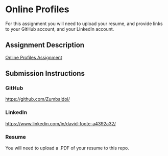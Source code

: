 # Online Profiles
For this assignment you will need to upload your resume, and provide links to your GitHub account, and your LinkedIn account.

## Assignment Description
[Online Profiles Assignment](https://education.launchcode.org/liftoff/assignments/online-profiles/)

## Submission Instructions

### GitHub
https://github.com/ZumbaIdol/

### LinkedIn
https://www.linkedin.com/in/david-foote-a4392a32/

### Resume
You will need to upload a .PDF of your resume to this repo.
